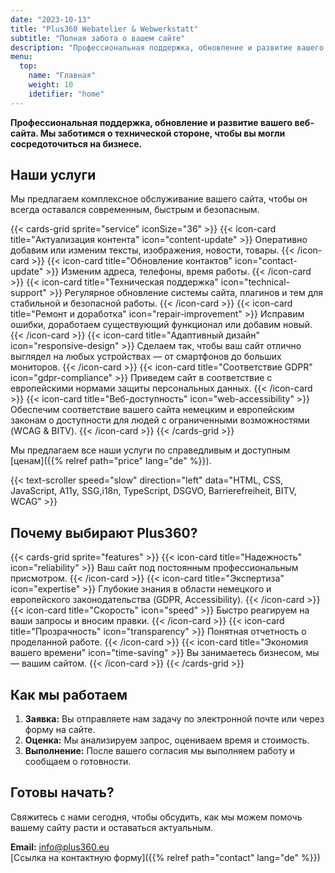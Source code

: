 ```yaml
---
date: "2023-10-13"
title: "Plus360 Webatelier & Webwerkstatt"
subtitle: "Полная забота о вашем сайте"
description: "Профессиональная поддержка, обновление и развитие вашего веб-сайта. Мы заботимся о технической стороне, чтобы вы могли сосредоточиться на бизнесе"
menu:
  top:
    name: "Главная"
    weight: 10
    idetifier: "home"
---
```


**Профессиональная поддержка, обновление и развитие вашего веб-сайта. Мы заботимся о технической стороне, чтобы вы могли сосредоточиться на бизнесе.**

## Наши услуги

Мы предлагаем комплексное обслуживание вашего сайта, чтобы он всегда оставался современным, быстрым и безопасным.

{{< cards-grid  sprite="service" iconSize="36" >}}
  {{< icon-card title="Актуализация контента" icon="content-update" >}}
  Оперативно добавим или изменим тексты, изображения, новости, товары.
  {{< /icon-card >}}
  {{< icon-card title="Обновление контактов" icon="contact-update" >}}
  Изменим адреса, телефоны, время работы.
  {{< /icon-card >}}
  {{< icon-card title="Техническая поддержка" icon="technical-support" >}}
  Регулярное обновление системы сайта, плагинов и тем для стабильной и безопасной работы.
  {{< /icon-card >}}
  {{< icon-card title="Ремонт и доработка" icon="repair-improvement" >}}
  Исправим ошибки, доработаем существующий функционал или добавим новый.
  {{< /icon-card >}}
  {{< icon-card title="Адаптивный дизайн" icon="responsive-design" >}}
  Сделаем так, чтобы ваш сайт отлично выглядел на любых устройствах — от смартфонов до больших мониторов.
  {{< /icon-card >}}
  {{< icon-card title="Соответствие GDPR" icon="gdpr-compliance" >}}
  Приведем сайт в соответствие с европейскими нормами защиты персональных данных.
  {{< /icon-card >}}
  {{< icon-card title="Веб-доступность" icon="web-accessibility" >}}
  Обеспечим соответствие вашего сайта немецким и европейским законам о доступности для людей с ограниченными возможностями (WCAG & BITV).
  {{< /icon-card >}}
{{< /cards-grid  >}}

Мы предлагаем все наши услуги по справедливым и доступным [ценам]({{% relref path="price" lang="de" %}}).

{{< text-scroller speed="slow" direction="left" data="HTML, CSS, JavaScript, A11y, SSG,i18n, TypeScript, DSGVO, Barrierefreiheit, BITV, WCAG" >}}

## Почему выбирают Plus360?

{{< cards-grid  sprite="features" >}}
  {{< icon-card title="Надежность" icon="reliability" >}}
  Ваш сайт под постоянным профессиональным присмотром.
  {{< /icon-card >}}
  {{< icon-card title="Экспертиза" icon="expertise" >}}
  Глубокие знания в области немецкого и европейского законодательства (GDPR, Accessibility).
  {{< /icon-card >}}
  {{< icon-card title="Скорость" icon="speed" >}}
  Быстро реагируем на ваши запросы и вносим правки.
  {{< /icon-card >}}
  {{< icon-card title="Прозрачность" icon="transparency" >}}
  Понятная отчетность о проделанной работе.
  {{< /icon-card >}}
  {{< icon-card title="Экономия вашего времени" icon="time-saving" >}}
  Вы занимаетесь бизнесом, мы — вашим сайтом.
  {{< /icon-card >}}
{{< /cards-grid  >}}

## Как мы работаем

1. **Заявка:** Вы отправляете нам задачу по электронной почте или через форму на сайте.
2. **Оценка:** Мы анализируем запрос, оцениваем время и стоимость.
3. **Выполнение:** После вашего согласия мы выполняем работу и сообщаем о готовности.

## Готовы начать?

Свяжитесь с нами сегодня, чтобы обсудить, как мы можем помочь вашему сайту расти и оставаться актуальным.

**Email:** <info@plus360.eu>  
[Ссылка на контактную форму]({{% relref path="contact" lang="de" %}})
